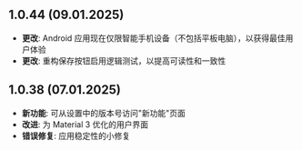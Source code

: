 ## 1.0.44 (09.01.2025)

- **更改**: Android 应用现在仅限智能手机设备（不包括平板电脑），以获得最佳用户体验
- **更改**: 重构保存按钮启用逻辑测试，以提高可读性和一致性

## 1.0.38 (07.01.2025)

- **新功能**: 可从设置中的版本号访问"新功能"页面
- **改进**: 为 Material 3 优化的用户界面
- **错误修复**: 应用稳定性的小修复
